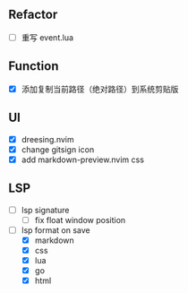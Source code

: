 ## Refactor

- [ ] 重写 event.lua

## Function

- [x] 添加复制当前路径（绝对路径）到系统剪贴版

## UI

- [x] dreesing.nvim
- [x] change gitsign icon
- [x] add markdown-preview.nvim css

## LSP

- [ ] lsp signature
  - [ ] fix float window position
- [ ] lsp format on save
  - [x] markdown
  - [x] css
  - [x] lua
  - [x] go
  - [x] html
